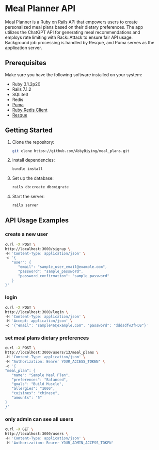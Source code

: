 # Meal Planner API

Meal Planner is a Ruby on Rails API that empowers users to create personalized meal plans based on their dietary preferences. The app utilizes the ChatGPT API for generating meal recommendations and employs rate limiting with Rack::Attack to ensure fair API usage. Background job processing is handled by Resque, and Puma serves as the application server.

## Prerequisites

Make sure you have the following software installed on your system:

- Ruby 3.1.2p20
- Rails 7.1.2
- SQLite3
- Redis
- [Puma](https://github.com/puma/puma)
- [Ruby Redis Client](https://github.com/redis/redis-rb)
- [Resque](https://github.com/resque/resque)

## Getting Started

1. Clone the repository:
   ```bash
   git clone https://github.com/AbbyBiying/meal_plans.git

2. Install dependencies:
   ```bash
   bundle install

3. Set up the database:
   ```bash
   rails db:create db:migrate

4. Start the server:
   ```bash
   rails server

## API Usage Examples
   ### create a new user
   ```bash
   curl -X POST \
   http://localhost:3000/signup \
   -H 'Content-Type: application/json' \
   -d '{
      "user": {
         "email": "sample_user_email@example.com",
         "password": "sample_password",
         "password_confirmation": "sample_password"
      }
   }'
   ```
   ### login
   ```bash
   curl -X POST \
   http://localhost:3000/login \
   -H 'Content-Type: application/json' \
   -H 'Accept: application/json' \
   -d '{"email": "sample46@example.com", "password": "dddsdfw3fFDS"}'
   ```

   ### set meal plans dietary preferences
   ```bash
   curl -X POST \
   http://localhost:3000/users/13/meal_plans \
   -H 'Content-Type: application/json' \
   -H "Authorization: Bearer YOUR_ACCESS_TOKEN" \
   -d '{
   "meal_plan": {
      "name": "Sample Meal Plan",
      "preferences": "Balanced",
      "goals": "Build Muscle",
      "allergies": "1000",
      "cuisines": "chinese",
      "amounts": "5"
   }
   }'

   ```
   
   ### only admin can see all users
   ```bash
   curl -X GET \
   http://localhost:3000/users \
   -H 'Content-Type: application/json' \
   -H 'Authorization: Bearer YOUR_ADMIN_ACCESS_TOKEN'



 

